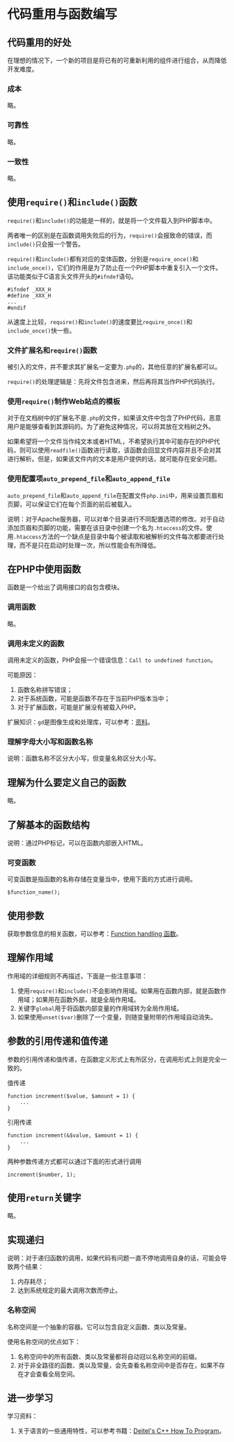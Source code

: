 # 代码重用与函数编写

## 代码重用的好处

在理想的情况下，一个新的项目是将已有的可重新利用的组件进行组合，从而降低开发难度。


### 成本

略。


### 可靠性

略。


### 一致性

略。


## 使用`require()`和`include()`函数

`require()`和`include()`的功能是一样的，就是将一个文件载入到PHP脚本中。

两者唯一的区别是在函数调用失败后的行为，`require()`会报致命的错误，而`include()`只会报一个警告。

`require()`和`include()`都有对应的变体函数，分别是`require_once()`和`include_once()`，它们的作用是为了防止在一个PHP脚本中重复引入一个文件。该功能类似于C语言头文件开头的`#ifndef`语句。
```clike
#ifndef _XXX_H
#define _XXX_H
...
#endif
```

从速度上比较，`require()`和`include()`的速度要比`require_once()`和`include_once()`快一些。


### 文件扩展名和`require()`函数

被引入的文件，并不要求其扩展名一定要为`.php`的，其他任意的扩展名都可以。

`require()`的处理逻辑是：先将文件包含进来，然后再将其当作PHP代码执行。


### 使用`require()`制作Web站点的模板

对于在文档树中的扩展名不是`.php`的文件，如果该文件中包含了PHP代码，恶意用户是能够查看到其源码的。为了避免这种情况，可以将其放在文档树之外。

如果希望将一个文件当作纯文本或者HTML，不希望执行其中可能存在的PHP代码，则可以使用`readfile()`函数进行读取，该函数会回显文件内容并且不会对其进行解析。但是，如果该文件内的文本是用户提供的话，就可能存在安全问题。


### 使用配置项`auto_prepend_file`和`auto_append_file`

`auto_prepend_file`和`auto_append_file`在配置文件`php.ini`中，用来设置页眉和页脚，可以保证它们在每个页面的前后被载入。

说明：对于Apache服务器，可以对单个目录进行不同配置选项的修改。对于自动添加页眉和页脚的功能，需要在该目录中创建一个名为`.htaccess`的文件。使用`.htaccess`方法的一个缺点是目录中每个被读取和被解析的文件每次都要进行处理，而不是只在启动时处理一次，所以性能会有所降低。


## 在PHP中使用函数

函数是一个给出了调用接口的自包含模块。

### 调用函数

略。


### 调用未定义的函数

调用未定义的函数，PHP会报一个错误信息：`Call to undefined function`。

可能原因：
1. 函数名称拼写错误；
2. 对于系统函数，可能是函数不存在于当前PHP版本当中；
3. 对于扩展函数，可能是扩展没有被载入PHP。

扩展知识：`gd`是图像生成和处理库，可以参考：[资料](http://php.net/manual/zh/book.image.php)。


### 理解字母大小写和函数名称

说明：函数名称不区分大小写，但变量名称区分大小写。


## 理解为什么要定义自己的函数

略。


## 了解基本的函数结构

说明：通过PHP标记，可以在函数内部嵌入HTML。

### 可变函数

可变函数是指函数的名称存储在变量当中，使用下面的方式进行调用。
```clike
$function_name();
```


## 使用参数

获取参数信息的相关函数，可以参考：[Function handling 函数](http://php.net/manual/zh/book.funchand.php)。


## 理解作用域

作用域的详细规则不再描述，下面是一些注意事项：
1. 使用`require()`和`include()`不会影响作用域。如果用在函数内部，就是函数作用域；如果用在函数外部，就是全局作用域。
2. 关键字`global`用于将函数内部变量的作用域转为全局作用域。
3. 如果使用`unset($var)`删除了一个变量，则随变量附带的作用域自动消失。


## 参数的引用传递和值传递

参数的引用传递和值传递，在函数定义形式上有所区分，在调用形式上则是完全一致的。

值传递
```clike
function increment($value, $amount = 1) {
    ...
} 
```

引用传递
```clike
function increment(&$value, $amount = 1) {
    ...
} 
```

两种参数传递方式都可以通过下面的形式进行调用
```clike
increment($number, 1);
```


## 使用`return`关键字

略。


## 实现递归

说明：对于递归函数的调用，如果代码有问题一直不停地调用自身的话，可能会导致两个结果：
1. 内存耗尽；
2. 达到系统规定的最大调用次数而停止。


### 名称空间

名称空间是一个抽象的容器。它可以包含自定义函数、类以及常量。

使用名称空间的优点如下：
1. 名称空间中的所有函数、类以及常量都将自动冠以名称空间的前缀。
2. 对于非全路径的函数、类以及常量，会先查看名称空间中是否存在，如果不存在才会查看全局空间。


## 进一步学习

学习资料：
1. 关于语言的一些通用特性，可以参考书籍：[Deitel's C++ How To Program](https://item.jd.com/11957867.html)。

